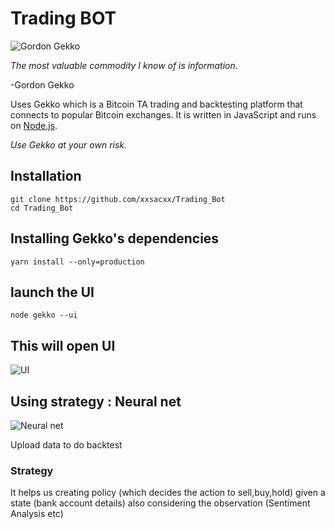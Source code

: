 # Trading BOT #
![Gordon Gekko](http://mikevanrossum.nl/static/gekko.jpg)

*The most valuable commodity I know of is information.*

-Gordon Gekko

Uses Gekko which is a Bitcoin TA trading and backtesting platform that connects to popular Bitcoin exchanges. It is written in JavaScript and runs on [Node.js](http://nodejs.org).

*Use Gekko at your own risk.*

## Installation ##
```
git clone https://github.com/xxsacxx/Trading_Bot
cd Trading_Bot
```
## Installing Gekko's dependencies ##
```
yarn install --only=production
```

## launch the UI ##
```
node gekko --ui
```
## This will open UI ##
![UI](https://i.imgur.com/tJnTixk.png)

## Using strategy : Neural net
![Neural net](https://i.imgur.com/w6xkEY0.png)

Upload data to do backtest

### Strategy 
It helps us creating policy (which decides the action to sell,buy,hold) given a state (bank account details) also considering the observation (Sentiment Analysis etc)
